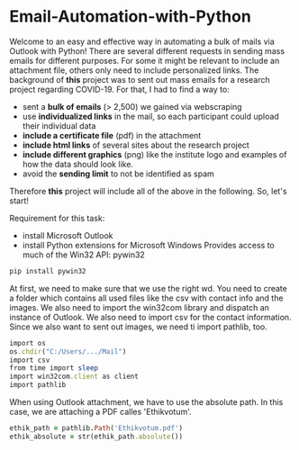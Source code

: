 # Email-Automation-with-Python

Welcome to an easy and effective way in automating a bulk of mails via Outlook with Python! There are several different requests in sending mass emails for different purposes. For some it might be relevant to include an attachment file, others only need to include personalized links.
The background of **this** project was to sent out mass emails for a research project regarding COVID-19. For that, I had to find a way to:  

- sent a **bulk of emails** (> 2,500) we gained via webscraping
- use **individualized links** in the mail, so each participant could upload their individual data
- **include a certificate file** (pdf) in the attachment
- **include html links** of several sites about the research project
- **include different graphics** (png) like the institute logo and examples of how the data should look like. 
- avoid the **sending limit** to not be identified as spam

Therefore **this** project will include all of the above in the following. So, let's start!

Requirement for this task: 

- install Microsoft Outlook
- install Python extensions for Microsoft Windows Provides access to much of the Win32 API: pywin32

```ruby
pip install pywin32
```
At first, we need to make sure that we use the right wd. You need to create a folder which contains all used files like the csv with contact info and the images. We also need to import the win32com library and dispatch an instance of Outlook. We also need to import csv for the contact information. Since we also want to sent out images, we need ti import pathlib, too. 

```ruby
import os
os.chdir("C:/Users/.../Mail")
import csv
from time import sleep
import win32com.client as client
import pathlib
```

When using Outlook attachment, we have to use the absolute path. In this case, we are attaching a PDF calles 'Ethikvotum'. 
```ruby
ethik_path = pathlib.Path('Ethikvotum.pdf')
ethik_absolute = str(ethik_path.absolute())
```
